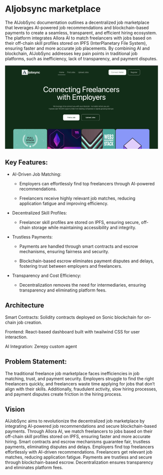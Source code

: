 # AIjobsync marketplace

The AIJobSync documentation outlines a decentralized job marketplace that leverages AI-powered job recommendations and blockchain-based payments to create a seamless, transparent, and efficient hiring ecosystem. The platform integrates Allora AI to match freelancers with jobs based on their off-chain skill profiles stored on IPFS (InterPlanetary File System), ensuring faster and more accurate job placements. By combining AI and blockchain, AIJobSync addresses key pain points in traditional job platforms, such as inefficiency, lack of transparency, and payment disputes.

![alt text](<Screenshot 2025-03-14 at 13.32.01.png>)

## Key Features:
* AI-Driven Job Matching: 

    * Employers can effortlessly find top freelancers through AI-powered recommendations.

 

    * Freelancers receive highly relevant job matches, reducing application fatigue and improving efficiency.

* Decentralized Skill Profiles:

    * Freelancer skill profiles are stored on IPFS, ensuring secure, off-chain storage while maintaining accessibility and integrity.

* Trustless Payments:


    * Payments are handled through smart contracts and escrow mechanisms, ensuring fairness and security.

    * Blockchain-based escrow eliminates payment disputes and delays, fostering trust between employers and freelancers.

* Transparency and Cost Efficiency: 

    * Decentralization removes the need for intermediaries, ensuring transparency and eliminating platform fees.




## Architecture
Smart Contracts: Solidity contracts deployed on Sonic blockchain for on-chain job creation.

Frontend: React-based dashboard built with twailwind CSS for user interaction.

AI Integration: Zerepy custom agent


## Problem Statement:
The traditional freelance job marketplace faces inefficiencies in job matching, trust, and payment security. Employers struggle to find the right freelancers quickly, and freelancers waste time applying for jobs that don’t align with their skills. Additionally, fraudulent activity, slow hiring processes, and payment disputes create friction in the hiring process.


## Vision
AIJobSync aims to revolutionize the decentralized job marketplace by integrating AI-powered job recommendations and secure blockchain-based payments. Through Allora AI, we match freelancers to jobs based on their off-chain skill profiles stored on IPFS, ensuring faster and more accurate hiring. Smart contracts and escrow mechanisms guarantee fair, trustless payments, eliminating disputes and delays.
Employers find top freelancers effortlessly with AI-driven recommendations.
Freelancers get relevant job matches, reducing application fatigue.
Payments are trustless and secure through blockchain-based escrow.
Decentralization ensures transparency and eliminates platform fees.


 
